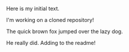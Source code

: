 Here is my initial text.

I'm working on a cloned repository!

The quick brown fox jumped over the lazy dog.

He really did.
Adding to the readme!